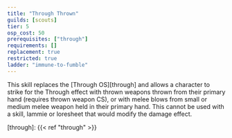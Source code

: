 ```yaml
---
title: "Through Thrown"
guilds: [scouts]
tier: 5
osp_cost: 50
prerequisites: ["through"]
requirements: []
replacement: true
restricted: true
ladder: "immune-to-fumble"
---
```

This skill replaces the [Through OS][through] and allows a character to strike for the Through effect with thrown weapons thrown from their primary hand (requires thrown weapon CS), or with melee blows from small or medium melee weapon held in their primary hand. This cannot be used with a skill, lammie or loresheet that would modify the damage effect.

[through]: {{< ref "through" >}}